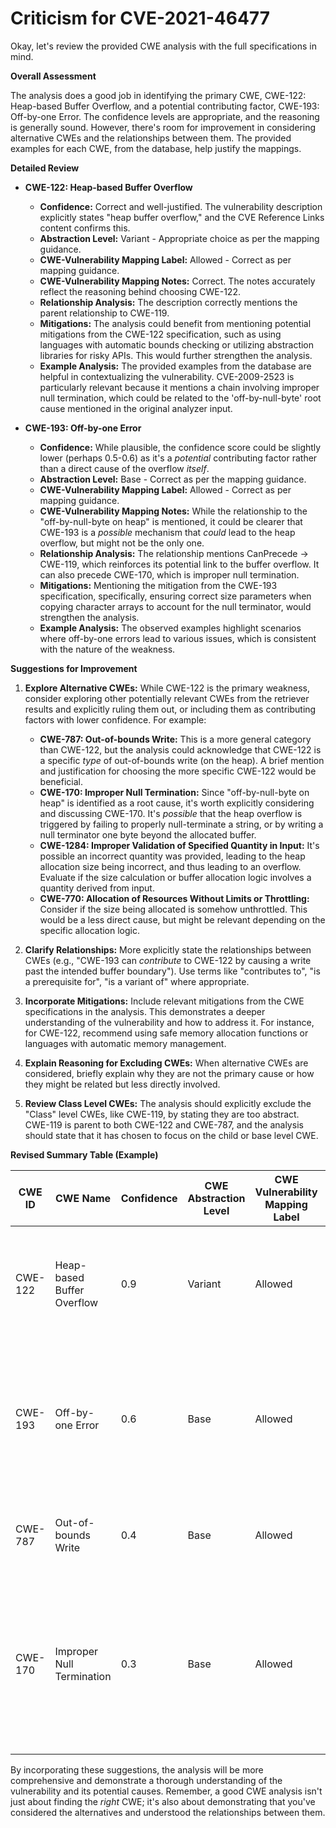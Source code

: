 # Criticism for CVE-2021-46477

Okay, let's review the provided CWE analysis with the full specifications in mind.

**Overall Assessment**

The analysis does a good job in identifying the primary CWE, CWE-122: Heap-based Buffer Overflow, and a potential contributing factor, CWE-193: Off-by-one Error. The confidence levels are appropriate, and the reasoning is generally sound. However, there's room for improvement in considering alternative CWEs and the relationships between them.  The provided examples for each CWE, from the database, help justify the mappings.

**Detailed Review**

*   **CWE-122: Heap-based Buffer Overflow**

    *   **Confidence:** Correct and well-justified. The vulnerability description explicitly states "heap buffer overflow," and the CVE Reference Links content confirms this.
    *   **Abstraction Level:** Variant - Appropriate choice as per the mapping guidance.
    *   **CWE-Vulnerability Mapping Label:** Allowed - Correct as per mapping guidance.
    *   **CWE-Vulnerability Mapping Notes:** Correct. The notes accurately reflect the reasoning behind choosing CWE-122.
    *   **Relationship Analysis:** The description correctly mentions the parent relationship to CWE-119.
    *   **Mitigations:** The analysis could benefit from mentioning potential mitigations from the CWE-122 specification, such as using languages with automatic bounds checking or utilizing abstraction libraries for risky APIs. This would further strengthen the analysis.
    *   **Example Analysis:** The provided examples from the database are helpful in contextualizing the vulnerability.  CVE-2009-2523 is particularly relevant because it mentions a chain involving improper null termination, which could be related to the 'off-by-null-byte' root cause mentioned in the original analyzer input.

*   **CWE-193: Off-by-one Error**

    *   **Confidence:** While plausible, the confidence score could be slightly lower (perhaps 0.5-0.6) as it's a *potential* contributing factor rather than a direct cause of the overflow *itself*.
    *   **Abstraction Level:** Base - Correct as per the mapping guidance.
    *   **CWE-Vulnerability Mapping Label:** Allowed - Correct as per mapping guidance.
    *   **CWE-Vulnerability Mapping Notes:** While the relationship to the "off-by-null-byte on heap" is mentioned, it could be clearer that CWE-193 is a *possible* mechanism that *could* lead to the heap overflow, but might not be the only one.
    *   **Relationship Analysis:** The relationship mentions CanPrecede -> CWE-119, which reinforces its potential link to the buffer overflow. It can also precede CWE-170, which is improper null termination.
    *   **Mitigations:** Mentioning the mitigation from the CWE-193 specification, specifically, ensuring correct size parameters when copying character arrays to account for the null terminator, would strengthen the analysis.
    *   **Example Analysis:** The observed examples highlight scenarios where off-by-one errors lead to various issues, which is consistent with the nature of the weakness.

**Suggestions for Improvement**

1.  **Explore Alternative CWEs:**  While CWE-122 is the primary weakness, consider exploring other potentially relevant CWEs from the retriever results and explicitly ruling them out, or including them as contributing factors with lower confidence. For example:

    *   **CWE-787: Out-of-bounds Write:** This is a more general category than CWE-122, but the analysis could acknowledge that CWE-122 is a specific *type* of out-of-bounds write (on the heap). A brief mention and justification for choosing the more specific CWE-122 would be beneficial.
    *   **CWE-170: Improper Null Termination:** Since "off-by-null-byte on heap" is identified as a root cause, it's worth explicitly considering and discussing CWE-170.  It's *possible* that the heap overflow is triggered by failing to properly null-terminate a string, or by writing a null terminator one byte beyond the allocated buffer.
    *   **CWE-1284: Improper Validation of Specified Quantity in Input:** It's possible an incorrect quantity was provided, leading to the heap allocation size being incorrect, and thus leading to an overflow. Evaluate if the size calculation or buffer allocation logic involves a quantity derived from input.
    *   **CWE-770: Allocation of Resources Without Limits or Throttling:** Consider if the size being allocated is somehow unthrottled. This would be a less direct cause, but might be relevant depending on the specific allocation logic.

2.  **Clarify Relationships:** More explicitly state the relationships between CWEs (e.g., "CWE-193 can *contribute* to CWE-122 by causing a write past the intended buffer boundary"). Use terms like "contributes to", "is a prerequisite for", "is a variant of" where appropriate.

3.  **Incorporate Mitigations:** Include relevant mitigations from the CWE specifications in the analysis. This demonstrates a deeper understanding of the vulnerability and how to address it. For instance, for CWE-122, recommend using safe memory allocation functions or languages with automatic memory management.

4.  **Explain Reasoning for Excluding CWEs:** When alternative CWEs are considered, briefly explain why they are not the primary cause or how they might be related but less directly involved.

5.  **Review Class Level CWEs:** The analysis should explicitly exclude the "Class" level CWEs, like CWE-119, by stating they are too abstract. CWE-119 is parent to both CWE-122 and CWE-787, and the analysis should state that it has chosen to focus on the child or base level CWE.

**Revised Summary Table (Example)**

| CWE ID | CWE Name | Confidence | CWE Abstraction Level | CWE Vulnerability Mapping Label | CWE-Vulnerability Mapping Notes |
|---|---|---|---|---|---|
| CWE-122 | Heap-based Buffer Overflow | 0.9 | Variant | Allowed | Primary CWE. Direct match with the vulnerability description. The overflow occurs on the heap. |
| CWE-193 | Off-by-one Error | 0.6 | Base | Allowed | Secondary candidate.  May contribute to the overflow by incorrectly calculating buffer size or placement of the null terminator. |
| CWE-787 | Out-of-bounds Write | 0.4 | Base | Allowed | Considered but less specific. CWE-122 is a variant of this. |
| CWE-170 | Improper Null Termination | 0.3 | Base | Allowed | Considered but less likely to be the direct cause.  Potentially connected to the 'off-by-null-byte' root cause, but not the primary driver of the overflow. |

By incorporating these suggestions, the analysis will be more comprehensive and demonstrate a thorough understanding of the vulnerability and its potential causes. Remember, a good CWE analysis isn't just about finding the *right* CWE; it's also about demonstrating that you've considered the alternatives and understood the relationships between them.